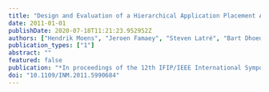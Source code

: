 ```yaml
---
title: "Design and Evaluation of a Hierarchical Application Placement Algorithm in Large Scale Clouds"
date: 2011-01-01
publishDate: 2020-07-18T11:21:23.952952Z
authors: ["Hendrik Moens", "Jeroen Famaey", "Steven Latré", "Bart Dhoedt", "Filip De Turck"]
publication_types: ["1"]
abstract: ""
featured: false
publication: "*In proceedings of the 12th IFIP/IEEE International Symposium on Integrated Network Management (IM)*"
doi: "10.1109/INM.2011.5990684"
---
```


